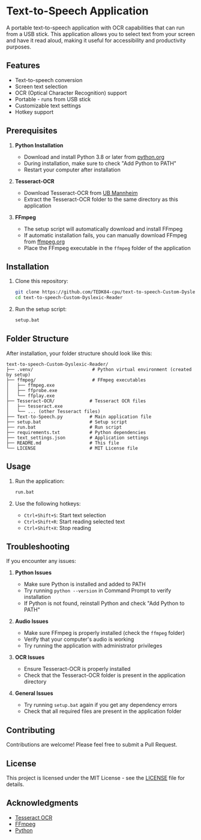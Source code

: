 # Text-to-Speech Application

A portable text-to-speech application with OCR capabilities that can run from a USB stick. This application allows you to select text from your screen and have it read aloud, making it useful for accessibility and productivity purposes.

## Features

- Text-to-speech conversion
- Screen text selection
- OCR (Optical Character Recognition) support
- Portable - runs from USB stick
- Customizable text settings
- Hotkey support

## Prerequisites

1. **Python Installation**
   - Download and install Python 3.8 or later from [python.org](https://www.python.org/downloads/)
   - During installation, make sure to check "Add Python to PATH"
   - Restart your computer after installation

2. **Tesseract-OCR**
   - Download Tesseract-OCR from [UB Mannheim](https://github.com/UB-Mannheim/tesseract/wiki)
   - Extract the Tesseract-OCR folder to the same directory as this application

3. **FFmpeg**
   - The setup script will automatically download and install FFmpeg
   - If automatic installation fails, you can manually download FFmpeg from [ffmpeg.org](https://ffmpeg.org/download.html)
   - Place the FFmpeg executable in the `ffmpeg` folder of the application

## Installation

1. Clone this repository:
   ```bash
   git clone https://github.com/TEDK84-cpu/text-to-speech-Custom-Dyslexic-Reader.git
   cd text-to-speech-Custom-Dyslexic-Reader
   ```

2. Run the setup script:
   ```bash
   setup.bat
   ```

## Folder Structure

After installation, your folder structure should look like this:

```
text-to-speech-Custom-Dyslexic-Reader/
├── .venv/                      # Python virtual environment (created by setup)
├── ffmpeg/                     # FFmpeg executables
│   ├── ffmpeg.exe
│   ├── ffprobe.exe
│   └── ffplay.exe
├── Tesseract-OCR/             # Tesseract OCR files
│   ├── tesseract.exe
│   └── ... (other Tesseract files)
├── Text-to-Speech.py          # Main application file
├── setup.bat                  # Setup script
├── run.bat                    # Run script
├── requirements.txt           # Python dependencies
├── text_settings.json         # Application settings
├── README.md                  # This file
└── LICENSE                    # MIT License file
```

## Usage

1. Run the application:
   ```bash
   run.bat
   ```

2. Use the following hotkeys:
   - `Ctrl+Shift+S`: Start text selection
   - `Ctrl+Shift+R`: Start reading selected text
   - `Ctrl+Shift+X`: Stop reading

## Troubleshooting

If you encounter any issues:

1. **Python Issues**
   - Make sure Python is installed and added to PATH
   - Try running `python --version` in Command Prompt to verify installation
   - If Python is not found, reinstall Python and check "Add Python to PATH"

2. **Audio Issues**
   - Make sure FFmpeg is properly installed (check the `ffmpeg` folder)
   - Verify that your computer's audio is working
   - Try running the application with administrator privileges

3. **OCR Issues**
   - Ensure Tesseract-OCR is properly installed
   - Check that the Tesseract-OCR folder is present in the application directory

4. **General Issues**
   - Try running `setup.bat` again if you get any dependency errors
   - Check that all required files are present in the application folder

## Contributing

Contributions are welcome! Please feel free to submit a Pull Request.

## License

This project is licensed under the MIT License - see the [LICENSE](LICENSE) file for details.

## Acknowledgments

- [Tesseract OCR](https://github.com/tesseract-ocr/tesseract)
- [FFmpeg](https://ffmpeg.org/)
- [Python](https://www.python.org/) 